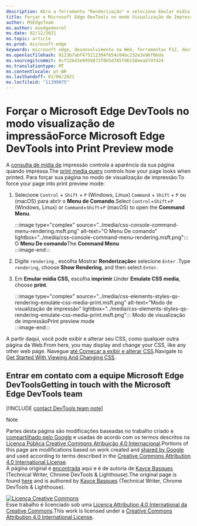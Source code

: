 ```yaml
---
description: Abra a ferramenta "Renderização" e selecione Emular mídia CSS > impressão.
title: Forçar o Microsoft Edge DevTools no modo Visualização de Impressão (Tipo de Mídia de Impressão CSS)
author: MSEdgeTeam
ms.author: msedgedevrel
ms.date: 02/12/2021
ms.topic: article
ms.prod: microsoft-edge
keywords: microsoft edge, desenvolvimento na Web, ferramentas F12, devtools
ms.openlocfilehash: 0123b7abf475212304f654c04bc232e3e96f0bda
ms.sourcegitcommit: 6cf12643e9959873f8b5d785fd6158eeab74f424
ms.translationtype: MT
ms.contentlocale: pt-BR
ms.lasthandoff: 03/06/2021
ms.locfileid: "11399075"
---
```

<!-- Copyright Kayce Basques 

   Licensed under the Apache License, Version 2.0 (the "License");
   you may not use this file except in compliance with the License.
   You may obtain a copy of the License at

       https://www.apache.org/licenses/LICENSE-2.0

   Unless required by applicable law or agreed to in writing, software
   distributed under the License is distributed on an "AS IS" BASIS,
   WITHOUT WARRANTIES OR CONDITIONS OF ANY KIND, either express or implied.
   See the License for the specific language governing permissions and
   limitations under the License.  -->

# <a name="force-microsoft-edge-devtools-into-print-preview-mode"></a><span data-ttu-id="f7d18-104">Forçar o Microsoft Edge DevTools no modo visualização de impressão</span><span class="sxs-lookup"><span data-stu-id="f7d18-104">Force Microsoft Edge DevTools into Print Preview mode</span></span>  

<span data-ttu-id="f7d18-105">A [consulta de mídia de][MDNUsingMediaQueries] impressão controla a aparência da sua página quando impressa.</span><span class="sxs-lookup"><span data-stu-id="f7d18-105">The [print media query][MDNUsingMediaQueries] controls how your page looks when printed.</span></span>  <span data-ttu-id="f7d18-106">Para forçar sua página no modo de visualização de impressão:</span><span class="sxs-lookup"><span data-stu-id="f7d18-106">To force your page into print preview mode:</span></span>  

1.  <span data-ttu-id="f7d18-107">Selecione `Control` + `Shift` + `P` \(Windows, Linux\) `Command` + `Shift` + `P` ou \(macOS\) para abrir o **Menu de Comando**.</span><span class="sxs-lookup"><span data-stu-id="f7d18-107">Select `Control`+`Shift`+`P` \(Windows, Linux\) or `Command`+`Shift`+`P` \(macOS\) to open the **Command Menu**.</span></span>  
    
    :::image type="complex" source="../media/css-console-command-menu-rendering.msft.png" alt-text="O Menu De comando" lightbox="../media/css-console-command-menu-rendering.msft.png":::
       <span data-ttu-id="f7d18-109">O **Menu De comando**</span><span class="sxs-lookup"><span data-stu-id="f7d18-109">The **Command Menu**</span></span>  
    :::image-end:::  
    
1.  <span data-ttu-id="f7d18-110">Digite `rendering` , escolha Mostrar **Renderização**e selecione `Enter` .</span><span class="sxs-lookup"><span data-stu-id="f7d18-110">Type `rendering`, choose **Show Rendering**, and then select `Enter`.</span></span>  
1.  <span data-ttu-id="f7d18-111">Em **Emular mídia CSS,** escolha **imprimir**.</span><span class="sxs-lookup"><span data-stu-id="f7d18-111">Under **Emulate CSS media**, choose **print**.</span></span>  
    
    :::image type="complex" source="../media/css-elements-styles-qs-rendering-emulate-css-media-print.msft.png" alt-text="Modo de visualização de impressão" lightbox="../media/css-elements-styles-qs-rendering-emulate-css-media-print.msft.png":::
       <span data-ttu-id="f7d18-113">Modo de visualização de impressão</span><span class="sxs-lookup"><span data-stu-id="f7d18-113">Print preview mode</span></span>  
    :::image-end:::  
    
<span data-ttu-id="f7d18-114">A partir daqui, você pode exibir e alterar seu CSS, como qualquer outra página da Web.</span><span class="sxs-lookup"><span data-stu-id="f7d18-114">From here, you may display and change your CSS, like any other web page.</span></span>  <span data-ttu-id="f7d18-115">Navegue [até Começar a exibir e alterar CSS][DevToolsCSSGetStarted].</span><span class="sxs-lookup"><span data-stu-id="f7d18-115">Navigate to [Get Started With Viewing And Changing CSS][DevToolsCSSGetStarted].</span></span>  

## <a name="getting-in-touch-with-the-microsoft-edge-devtools-team"></a><span data-ttu-id="f7d18-116">Entrar em contato com a equipe Microsoft Edge DevTools</span><span class="sxs-lookup"><span data-stu-id="f7d18-116">Getting in touch with the Microsoft Edge DevTools team</span></span>  

[!INCLUDE [contact DevTools team note](../includes/contact-devtools-team-note.md)]  

<!-- links -->  

[MicrosoftEdgeDevTools]: ../../devtools-guide-chromium/index.md "Ferramentas de desenvolvedor do Microsoft Edge (Chromium) | Microsoft Docs"  
[DevToolsCSSGetStarted]: ./index.md "Começar a exibir e alterar o CSS | Microsoft Docs"  

[MDNUsingMediaQueries]: https://developer.mozilla.org/docs/Web/CSS/Media_Queries/Using_media_queries "Usando consultas de mídia | MDN"  

> [!NOTE]
> <span data-ttu-id="f7d18-120">Partes desta página são modificações baseadas no trabalho criado e [compartilhado pelo Google][GoogleSitePolicies] e usadas de acordo com os termos descritos na [Licença Pública Creative Commons Atribuição 4.0 Internacional][CCA4IL].</span><span class="sxs-lookup"><span data-stu-id="f7d18-120">Portions of this page are modifications based on work created and [shared by Google][GoogleSitePolicies] and used according to terms described in the [Creative Commons Attribution 4.0 International License][CCA4IL].</span></span>  
> <span data-ttu-id="f7d18-121">A página original é [encontrada](https://developers.google.com/web/tools/chrome-devtools/css/print-preview) aqui e é de autoria de [Kayce Basques][KayceBasques] \(Technical Writer, Chrome DevTools \& Lighthouse\).</span><span class="sxs-lookup"><span data-stu-id="f7d18-121">The original page is found [here](https://developers.google.com/web/tools/chrome-devtools/css/print-preview) and is authored by [Kayce Basques][KayceBasques] \(Technical Writer, Chrome DevTools \& Lighthouse\).</span></span>  

[![Licença Creative Commons][CCby4Image]][CCA4IL]  
<span data-ttu-id="f7d18-123">Esse trabalho é licenciado sob uma [Licença Attribution 4.0 International da Creative Commons][CCA4IL].</span><span class="sxs-lookup"><span data-stu-id="f7d18-123">This work is licensed under a [Creative Commons Attribution 4.0 International License][CCA4IL].</span></span>  

[CCA4IL]: https://creativecommons.org/licenses/by/4.0  
[CCby4Image]: https://i.creativecommons.org/l/by/4.0/88x31.png  
[GoogleSitePolicies]: https://developers.google.com/terms/site-policies  
[KayceBasques]: https://developers.google.com/web/resources/contributors/kaycebasques  
